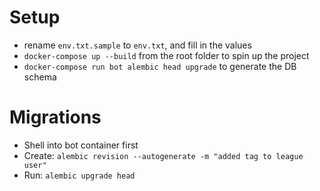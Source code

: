 # Setup
- rename `env.txt.sample` to `env.txt`, and fill in the values
- `docker-compose up --build` from the root folder to spin up the project
- `docker-compose run bot alembic head upgrade` to generate the DB schema

# Migrations
- Shell into bot container first
- Create: `alembic revision --autogenerate -m "added tag to league user"`
- Run: `alembic upgrade head`

